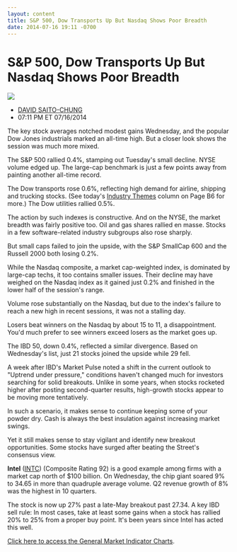 ```yaml
---
layout: content
title: S&P 500, Dow Transports Up But Nasdaq Shows Poor Breadth
date: 2014-07-16 19:11 -0700
---
```



S&P 500, Dow Transports Up But Nasdaq Shows Poor Breadth
=========================================================


![](https://www.investors.com/wp-content/uploads/ibd-migrated-images/MPv_140717_635411197884031403.png)

* [DAVID SAITO-CHUNG](https://www.investors.com/author/chungd/ "Posts by DAVID SAITO-CHUNG")
* 07:11 PM ET 07/16/2014




The key stock averages notched modest gains Wednesday, and the popular Dow Jones industrials marked an all-time high. But a closer look shows the session was much more mixed.


The S&P 500 rallied 0.4%, stamping out Tuesday's small decline. NYSE volume edged up. The large-cap benchmark is just a few points away from painting another all-time record.


The Dow transports rose 0.6%, reflecting high demand for airline, shipping and trucking stocks. (See today's [Industry Themes](http://news.investors.com/investing/ibd-industry-themes.htm) column on Page B6 for more.) The Dow utilities rallied 0.5%.


The action by such indexes is constructive. And on the NYSE, the market breadth was fairly positive too. Oil and gas shares rallied en masse. Stocks in a few software-related industry subgroups also rose sharply.


But small caps failed to join the upside, with the S&P SmallCap 600 and the Russell 2000 both losing 0.2%.


While the Nasdaq composite, a market cap-weighted index, is dominated by large-cap techs, it too contains smaller issues. Their decline may have weighed on the Nasdaq index as it gained just 0.2% and finished in the lower half of the session's range.


Volume rose substantially on the Nasdaq, but due to the index's failure to reach a new high in recent sessions, it was not a stalling day.


Losers beat winners on the Nasdaq by about 15 to 11, a disappointment. You'd much prefer to see winners exceed losers as the market goes up.


The IBD 50, down 0.4%, reflected a similar divergence. Based on Wednesday's list, just 21 stocks joined the upside while 29 fell.


A week after IBD's Market Pulse noted a shift in the current outlook to "Uptrend under pressure," conditions haven't changed much for investors searching for solid breakouts. Unlike in some years, when stocks rocketed higher after posting second-quarter results, high-growth stocks appear to be moving more tentatively.


In such a scenario, it makes sense to continue keeping some of your powder dry. Cash is always the best insulation against increasing market swings.


Yet it still makes sense to stay vigilant and identify new breakout opportunities. Some stocks have surged after beating the Street's consensus view.


**Intel** ([INTC](https://research.investors.com/quote.aspx?symbol=INTC)) (Composite Rating 92) is a good example among firms with a market cap north of $100 billion. On Wednesday, the chip giant soared 9% to 34.65 in more than quadruple average volume. Q2 revenue growth of 8% was the highest in 10 quarters.


The stock is now up 27% past a late-May breakout past 27.34. A key IBD sell rule: In most cases, take at least some gains when a stock has rallied 20% to 25% from a proper buy point. It's been years since Intel has acted this well.



[Click here to access the General Market Indicator Charts](https://www.investors.com/pdf/GMI_071714.pdf).





